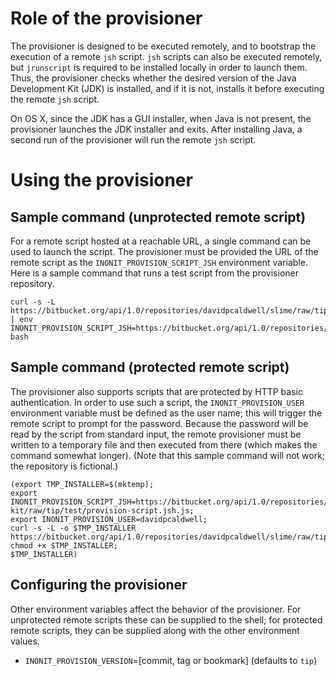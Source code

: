 #	Role of the provisioner

The provisioner is designed to be executed remotely, and to bootstrap the execution of a remote `jsh` script. `jsh` scripts can also
be executed remotely, but `jrunscript` is required to be installed locally in order to launch them. Thus, the provisioner checks
whether the desired version of the Java Development Kit (JDK) is installed, and if it is not, installs it before executing the
remote `jsh` script.

On OS X, since the JDK has a GUI installer, when Java is not present, the provisioner launches the JDK installer and exits. After
installing Java, a second run of the provisioner will run the remote `jsh` script.

#	Using the provisioner

##	Sample command (unprotected remote script)

For a remote script hosted at a reachable URL, a single command can be used to launch the script. The provisioner must be provided
the URL of the remote script as the `INONIT_PROVISION_SCRIPT_JSH` environment variable. Here is a sample command that runs a test
script from the provisioner repository.

	curl -s -L https://bitbucket.org/api/1.0/repositories/davidpcaldwell/slime/raw/tip/jsh/tools/provision/remote.bash | env  INONIT_PROVISION_SCRIPT_JSH=https://bitbucket.org/api/1.0/repositories/davidpcaldwell/slime/raw/tip/jsh/tools/provision/test/application.jsh.js bash

##	Sample command (protected remote script)

The provisioner also supports scripts that are protected by HTTP basic authentication. In order to use such a script, the
`INONIT_PROVISION_USER` environment variable must be defined as the user name; this will trigger the remote script to prompt for
the password. Because the password will be read by the script from standard input, the remote provisioner must be written to
a temporary file and then executed from there (which makes the command somewhat longer). (Note that this sample command will not
work; the repository is fictional.)

	(export TMP_INSTALLER=$(mktemp);
	export INONIT_PROVISION_SCRIPT_JSH=https://bitbucket.org/api/1.0/repositories/davidpcaldwell/slime-kit/raw/tip/test/provision-script.jsh.js;
	export INONIT_PROVISION_USER=davidpcaldwell;
	curl -s -L -o $TMP_INSTALLER https://bitbucket.org/api/1.0/repositories/davidpcaldwell/slime/raw/tip/jsh/tools/provision/remote.bash;
	chmod +x $TMP_INSTALLER;
	$TMP_INSTALLER)

##	Configuring the provisioner

Other environment variables affect the behavior of the provisioner. For unprotected remote scripts these can be supplied to the
shell; for protected remote scripts, they can be supplied along with the other environment values.

*	`INONIT_PROVISION_VERSION`=[commit, tag or bookmark] (defaults to `tip`)
